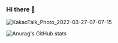 ### Hi there 👋


<!--
**KimJeHee/KimJeHee** is a ✨ _special_ ✨ repository because its `README.md` (this file) appears on your GitHub profile.

Here are some ideas to get you started:

- 🔭 I’m currently working on ...
- 🌱 I’m currently learning ...
- 👯 I’m looking to collaborate on ...
- 🤔 I’m looking for help with ...
- 💬 Ask me about ...
- 📫 How to reach me: ...
- 😄 Pronouns: ...
- ⚡ Fun fact: ...

-->

![KakaoTalk_Photo_2022-03-27-07-07-15](https://user-images.githubusercontent.com/79096475/160258579-e6a7f075-7bcc-4b6c-ba87-42483f46362b.gif)



![Anurag's GitHub stats](https://github-readme-stats.vercel.app/api?username=KimJeHee&show_icons=true&theme=radical)
